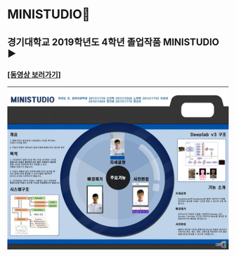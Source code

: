 # MINISTUDIO📸

## 경기대학교 2019학년도 4학년 졸업작품 MINISTUDIO ▶ 
### [[동영상 보러가기]](https://www.youtube.com/watch?v=fB8O1iWy6YA)
- - -


![MINISTUDIO](MINISTUDIO.JPG)

